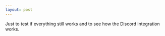 ```yaml
---
layout: post
---
```

Just to test if everything still works and to see how the Discord integration works.